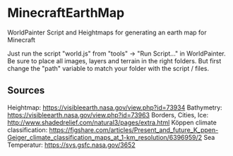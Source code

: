 # MinecraftEarthMap
WorldPainter Script and Heightmaps for generating an earth map for Minecraft

Just run the script "world.js" from "tools" -> "Run Script..." in WorldPainter.
Be sure to place all images, layers and terrain in the right folders.
But first change the "path" variable to match your folder with the script / files.

## Sources
Heightmap: https://visibleearth.nasa.gov/view.php?id=73934
Bathymetry: https://visibleearth.nasa.gov/view.php?id=73963
Borders, Cities, Ice: http://www.shadedrelief.com/natural3/pages/extra.html
Köppen climate classification: https://figshare.com/articles/Present_and_future_K_ppen-Geiger_climate_classification_maps_at_1-km_resolution/6396959/2
Sea Temperatur: https://svs.gsfc.nasa.gov/3652
